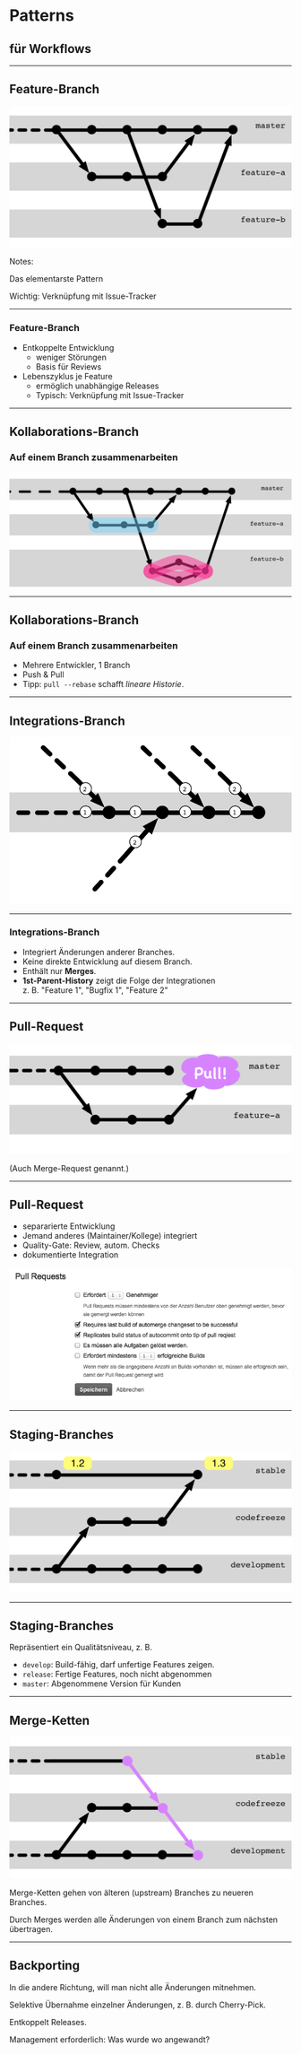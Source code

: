 

# Patterns 

## für Workflows


---


## Feature-Branch

![Feature Branches](abb-feature-branches.png)

Notes:

Das elementarste Pattern

Wichtig: Verknüpfung mit Issue-Tracker

---

### Feature-Branch

 * Entkoppelte Entwicklung
   - weniger Störungen
   - Basis für Reviews
 * Lebenszyklus je Feature
   - ermöglich unabhängige Releases
   - Typisch: Verknüpfung mit Issue-Tracker

---


## Kollaborations-Branch

### Auf einem Branch zusammenarbeiten

![Rebase auf Feature-Branch](abb-rebase-auf-feature-branch.png)


---

## Kollaborations-Branch

### Auf einem Branch zusammenarbeiten

 * Mehrere Entwickler, 1 Branch
 * Push & Pull 
 * Tipp: `pull --rebase` schafft *lineare Historie*.


---

## Integrations-Branch

![Integrations-Branch](abb-integrationsbranch.png)


---

### Integrations-Branch

 * Integriert Änderungen anderer Branches.
 * Keine direkte Entwicklung auf diesem Branch.
 * Enthält nur **Merges**.
 * **1st-Parent-History** zeigt die Folge der  Integrationen<BR/>
   z. B. "Feature 1", "Bugfix 1", "Feature 2"

---


## Pull-Request

![Pull-Request](abb-pull-request.png)

(Auch Merge-Request genannt.)

---

## Pull-Request

 * separarierte Entwicklung
 * Jemand anderes (Maintainer/Kollege) integriert
 * Quality-Gate: Review, autom. Checks
 * dokumentierte Integration

![Feature Branches](abb-jenkins-pull-requests-stash-config.png)

---


## Staging-Branches

![Staging-Branches](abb-staging-branches.png)

---


## Staging-Branches

Repräsentiert ein Qualitätsniveau, z. B.

 * `develop`: Build-fähig, darf unfertige Features zeigen.
 * `release`: Fertige Features, noch nicht abgenommen
 * `master`: Abgenommene Version für Kunden


---


## Merge-Ketten

![Merge-Ketten](abb-merge-ketten.png)

Merge-Ketten gehen von älteren (upstream) Branches zu neueren Branches.

Durch Merges werden alle Änderungen von einem Branch zum nächsten übertragen.

---

## Backporting

In die andere Richtung,
will man nicht alle Änderungen mitnehmen.

Selektive Übernahme einzelner Änderungen,
z. B. durch Cherry-Pick.

Entkoppelt Releases.

Management erforderlich: Was wurde wo angewandt?
